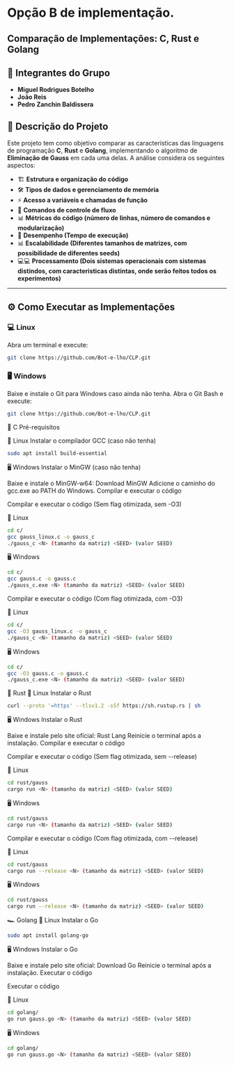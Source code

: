 # Opção B de implementação.

## Comparação de Implementações: C, Rust e Golang

## 📌 Integrantes do Grupo
- **Miguel Rodrigues Botelho**  
- **João Reis**  
- **Pedro Zanchin Baldissera**  

## 📖 Descrição do Projeto
Este projeto tem como objetivo comparar as características das linguagens de programação **C**, **Rust** e **Golang**, implementando o algoritmo de **Eliminação de Gauss** em cada uma delas. A análise considera os seguintes aspectos:

- 🏗 **Estrutura e organização do código**  
- 🛠 **Tipos de dados e gerenciamento de memória**  
- ⚡ **Acesso a variáveis e chamadas de função**  
- 🔁 **Comandos de controle de fluxo**  
- 📊 **Métricas do código (número de linhas, número de comandos e modularização)**  
- 🚀 **Desempenho (Tempo de execução)**
- 📊 **Escalabilidade (Diferentes tamanhos de matrizes, com possibilidade de diferentes seeds)**
- 💻💻 **Processamento (Dois sistemas operacionais com sistemas distindos, com caracteristicas distintas, onde serão feitos todos os experimentos)**


---

## ⚙️ Como Executar as Implementações

### 💻 **Linux**
Abra um terminal e execute:
```bash
git clone https://github.com/Bot-e-lho/CLP.git
```

### 🖥 **Windows**
Baixe e instale o Git para Windows caso ainda não tenha.
Abra o Git Bash e execute:

```bash
git clone https://github.com/Bot-e-lho/CLP.git
```

🔷 C
Pré-requisitos

🐧 Linux
Instalar o compilador GCC (caso não tenha)
```bash
sudo apt install build-essential
```
🖥 Windows
Instalar o MinGW (caso não tenha)

Baixe e instale o MinGW-w64: Download MinGW
Adicione o caminho do gcc.exe ao PATH do Windows.
Compilar e executar o código


Compilar e executar o código (Sem flag otimizada, sem -O3)

🐧 Linux
```bash
cd c/
gcc gauss_linux.c -o gauss_c
./gauss_c <N> (tamanho da matriz) <SEED> (valor SEED)
```


🖥 Windows
```bash
cd c/
gcc gauss.c -o gauss.c
./gauss_c.exe <N> (tamanho da matriz) <SEED> (valor SEED)
```
Compilar e executar o código (Com flag otimizada, com -O3)

🐧 Linux
```bash
cd c/
gcc -O3 gauss_linux.c -o gauss_c
./gauss_c <N> (tamanho da matriz) <SEED> (valor SEED)
```


🖥 Windows
```bash
cd c/
gcc -O3 gauss.c -o gauss.c
./gauss_c.exe <N> (tamanho da matriz) <SEED> (valor SEED)
```

🦀 Rust
🐧 Linux
Instalar o Rust

```bash
curl --proto '=https' --tlsv1.2 -sSf https://sh.rustup.rs | sh
```
🖥 Windows
Instalar o Rust

Baixe e instale pelo site oficial: Rust Lang
Reinicie o terminal após a instalação.
Compilar e executar o código

Compilar e executar o código (Sem flag otimizada, sem --release)

🐧 Linux
```bash
cd rust/gauss
cargo run <N> (tamanho da matriz) <SEED> (valor SEED)
```

🖥 Windows
```bash
cd rust/gauss
cargo run <N> (tamanho da matriz) <SEED> (valor SEED)
```
Compilar e executar o código (Com flag otimizada, com --release)

🐧 Linux
```bash
cd rust/gauss
cargo run --release <N> (tamanho da matriz) <SEED> (valor SEED)
```

🖥 Windows
```bash
cd rust/gauss
cargo run --release <N> (tamanho da matriz) <SEED> (valor SEED)
```

🏎 Golang
🐧 Linux
Instalar o Go
```bash
sudo apt install golang-go
```
🖥 Windows
Instalar o Go

Baixe e instale pelo site oficial: Download Go
Reinicie o terminal após a instalação.
Executar o código

Executar o código

🐧 Linux
```bash
cd golang/
go run gauss.go <N> (tamanho da matriz) <SEED> (valor SEED)
```
🖥 Windows
```bash
cd golang/
go run gauss.go <N> (tamanho da matriz) <SEED> (valor SEED)
```

